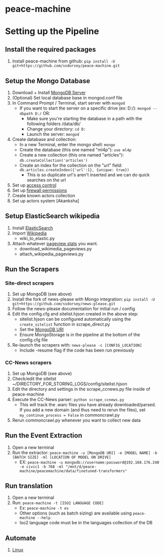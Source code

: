 # peace-machine

# Setting up the Pipeline

## Install the required packages
1. Install peace-machine from github: ```pip install -U git+https://github.com/ssdorsey/peace-machine.git```

## Setup the Mongo Database

1. Download + Install [MongoDB Server](https://www.mongodb.com/download-center/community)
1. (Optional) Set local database base in mongod.conf file
1. In Command Prompt / Terminal, start server with ```mongod```
    * If you want to start the server on a specific drive (ex: D:/): ```mongod --dbpath D:/``` OR:
        * Make sure you're starting the database in a path with the following folders /data/db/ 
        * Change your directory: ```cd D:```
        * Launch the server: ```mongod```
1. Create database and collection:
    * In a new Terminal, enter the mongo shell: ```mongo```
    * Create the database (this one named "ml4p"): ```use ml4p```
    * Create a new collection (this one named "articles"): ```db.createCollection('articles')```
    * Create an index for the collection on the "url" field: ```db.articles.createIndex({'url':1}, {unique: true})```
        * This is so duplicate url's aren't inserted and we can do quick searches on the url
1. Set up [access control](https://docs.mongodb.com/manual/tutorial/enable-authentication/)
1. Set up [firewall permissions](https://www.digitalocean.com/community/tutorials/how-to-install-mongodb-on-ubuntu-18-04)
1. Create known actors collection
1. Set up actors system \[Akanksha\]

## Setup ElasticSearch wikipedia
1. Install [ElasticSearch](https://linuxize.com/post/how-to-install-elasticsearch-on-ubuntu-18-04/)
1. Import [Wikipedia](http://fuzihao.org/blog/2018/01/01/Struggling-in-importing-wikipedia-into-Elasticsearch/)
    * wiki_to_elastic.py
1. Attach whatever [pageview stats](https://dumps.wikipedia.org/other/pageviews/) you want.
    * download_wikimedia_pageviews.py
    * attach_wikipedia_pageviews.py


## Run the Scrapers

### Site-direct scrapers

1. Set up MongoDB (see above)
2. Install the fork of news-please with Mongo integration: ```pip install -U git+https://github.com/ssdorsey/news-please.git```
3. Follow the news-please documentation for initial run / config 
6. Edit the config.cfg and sitelist.hjson created in the above step:
    * sitelist.hjson can be configured automatically using the ```create_sitelist``` function in scrape_direct.py
    * Set the [MongoDB URI](https://docs.mongodb.com/manual/reference/connection-string/)
    * Ensure MongoStorage is in the pipeline at the bottom of the config.cfg file
7. Re-launch the scrapers with: ```news-please -c [CONFIG_LOCATION]```
    * Include -resume flag if the code has been run previously

### CC-News scrapers
1. Set up MongoDB (see above)
2. Check/edit the sitelist ~/DIRECTORY_FOR_STORING_LOGS/config/sitelist.hjson
3. Edit the directory and settings in the scrape_ccnews.py file inside of peace-machine
4. Execute the CC-News parser: ```python scrape_ccnews.py```
    * This will track the .warc files you have already downloaded/parsed. If you add a new domain (and thus need to rerun the files), set ```my_continue_process = False``` in commoncrawl.py
5. Rerun commoncrawl.py whenever you want to collect new data


## Run the Event Extraction
1. Open a new terminal
2. Run the extractor: ```peace-machine -u [MongoDB URI] -e [MODEL NAME] -b [BATCH SIZE] -ml [LOCATION OF MODEL ON DRIVE]```
    * EX: ```peace-machine -u mongodb://username:password@192.168.176.240 -e civic1 -b 768 -ml "/mnt/d/peace-machine/peacemachine/data/finetuned-transformers"```

## Run translation
1. Open a new terminal
2. Run: ```peace-machine -t [ISO2 LANGUAGE CODE]```
    * Ex: ```peace-machine -t es```
    * Other options (such as batch sizing) are available using ```peace-machine --help```
    * Iso2 language code must be in the languages collection of the DB


## Automate
1. [Linux](https://www.howtogeek.com/101288/how-to-schedule-tasks-on-linux-an-introduction-to-crontab-files/)

